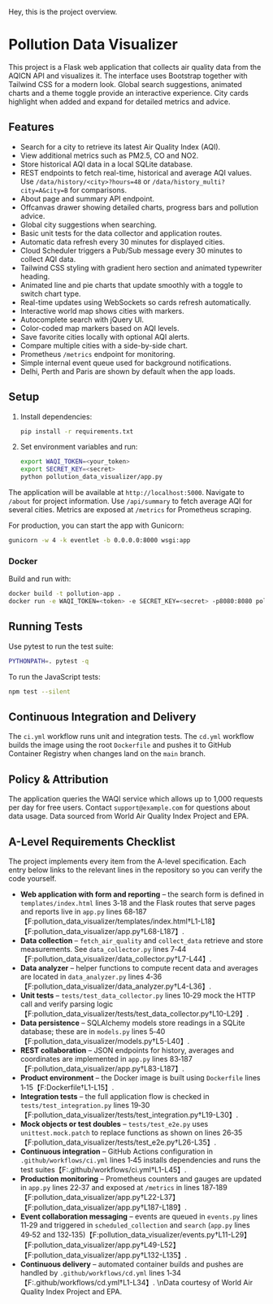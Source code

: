 Hey, this is the project overview.

# Pollution Data Visualizer

This project is a Flask web application that collects air quality data from the AQICN API and visualizes it.
The interface uses Bootstrap together with Tailwind CSS for a modern look. Global search suggestions, animated charts and a theme toggle provide an interactive experience. City cards highlight when added and expand for detailed metrics and advice.

## Features
- Search for a city to retrieve its latest Air Quality Index (AQI).
- View additional metrics such as PM2.5, CO and NO2.
- Store historical AQI data in a local SQLite database.
- REST endpoints to fetch real-time, historical and average AQI values. Use `/data/history/<city>?hours=48` or `/data/history_multi?city=A&city=B` for comparisons.
- About page and summary API endpoint.
- Offcanvas drawer showing detailed charts, progress bars and pollution advice.
- Global city suggestions when searching.
- Basic unit tests for the data collector and application routes.
- Automatic data refresh every 30 minutes for displayed cities.
 - Cloud Scheduler triggers a Pub/Sub message every 30 minutes to collect AQI data.
- Tailwind CSS styling with gradient hero section and animated typewriter heading.
- Animated line and pie charts that update smoothly with a toggle to switch chart type.
- Real-time updates using WebSockets so cards refresh automatically.
- Interactive world map shows cities with markers.
- Autocomplete search with jQuery UI.
- Color-coded map markers based on AQI levels.
- Save favorite cities locally with optional AQI alerts.
- Compare multiple cities with a side-by-side chart.
- Prometheus `/metrics` endpoint for monitoring.
- Simple internal event queue used for background notifications.
- Delhi, Perth and Paris are shown by default when the app loads.

## Setup
1. Install dependencies:
   ```bash
   pip install -r requirements.txt
   ```
2. Set environment variables and run:
   ```bash
   export WAQI_TOKEN=<your_token>
   export SECRET_KEY=<secret>
   python pollution_data_visualizer/app.py
   ```
The application will be available at `http://localhost:5000`.
Navigate to `/about` for project information. Use `/api/summary` to fetch average AQI for several cities.
Metrics are exposed at `/metrics` for Prometheus scraping.

For production, you can start the app with Gunicorn:
```bash
gunicorn -w 4 -k eventlet -b 0.0.0.0:8000 wsgi:app
```

### Docker

Build and run with:

```bash
docker build -t pollution-app .
docker run -e WAQI_TOKEN=<token> -e SECRET_KEY=<secret> -p8080:8080 pollution-app
```


## Running Tests
Use pytest to run the test suite:
```bash
PYTHONPATH=. pytest -q
```
To run the JavaScript tests:
```bash
npm test --silent
```



## Continuous Integration and Delivery
The `ci.yml` workflow runs unit and integration tests. The `cd.yml` workflow builds the image using the root `Dockerfile` and pushes it to GitHub Container Registry when changes land on the `main` branch.

## Policy & Attribution
The application queries the WAQI service which allows up to 1,000 requests per day for free users. Contact `support@example.com` for questions about data usage. Data sourced from World Air Quality Index Project and EPA.

## A-Level Requirements Checklist

The project implements every item from the A-level specification. Each entry
below links to the relevant lines in the repository so you can verify the code
yourself.

- **Web application with form and reporting** – the search form is defined in
  `templates/index.html` lines 3‑18 and the Flask routes that serve pages and
  reports live in `app.py` lines 68‑187【F:pollution_data_visualizer/templates/index.html†L1-L18】【F:pollution_data_visualizer/app.py†L68-L187】.
- **Data collection** – `fetch_air_quality` and `collect_data` retrieve and
  store measurements. See `data_collector.py` lines 7‑44【F:pollution_data_visualizer/data_collector.py†L7-L44】.
- **Data analyzer** – helper functions to compute recent data and averages are
  located in `data_analyzer.py` lines 4‑36【F:pollution_data_visualizer/data_analyzer.py†L4-L36】.
- **Unit tests** – `tests/test_data_collector.py` lines 10‑29 mock the HTTP
  call and verify parsing logic【F:pollution_data_visualizer/tests/test_data_collector.py†L10-L29】.
- **Data persistence** – SQLAlchemy models store readings in a SQLite database;
  these are in `models.py` lines 5‑40【F:pollution_data_visualizer/models.py†L5-L40】.
- **REST collaboration** – JSON endpoints for history, averages and coordinates
  are implemented in `app.py` lines 83‑187【F:pollution_data_visualizer/app.py†L83-L187】.
- **Product environment** – the Docker image is built using
  `Dockerfile` lines 1‑15【F:Dockerfile†L1-L15】.
- **Integration tests** – the full application flow is checked in
  `tests/test_integration.py` lines 19‑30【F:pollution_data_visualizer/tests/test_integration.py†L19-L30】.
- **Mock objects or test doubles** – `tests/test_e2e.py` uses
  `unittest.mock.patch` to replace functions as shown on lines 26‑35【F:pollution_data_visualizer/tests/test_e2e.py†L26-L35】.
- **Continuous integration** – GitHub Actions configuration in
  `.github/workflows/ci.yml` lines 1‑45 installs dependencies and runs the test
  suites【F:.github/workflows/ci.yml†L1-L45】.
- **Production monitoring** – Prometheus counters and gauges are updated in
  `app.py` lines 22‑37 and exposed at `/metrics` in lines 187‑189【F:pollution_data_visualizer/app.py†L22-L37】【F:pollution_data_visualizer/app.py†L187-L189】.
- **Event collaboration messaging** – events are queued in
  `events.py` lines 11‑29 and triggered in `scheduled_collection` and `search`
  (`app.py` lines 49‑52 and 132‑135)【F:pollution_data_visualizer/events.py†L11-L29】【F:pollution_data_visualizer/app.py†L49-L52】【F:pollution_data_visualizer/app.py†L132-L135】.
- **Continuous delivery** – automated container builds and pushes are handled by
  `.github/workflows/cd.yml` lines 1‑34【F:.github/workflows/cd.yml†L1-L34】.
\nData courtesy of World Air Quality Index Project and EPA.
